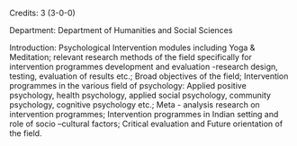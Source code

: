 Credits: 3 (3-0-0)

Department: Department of Humanities and Social Sciences

Introduction: Psychological Intervention modules including Yoga & Meditation; relevant research methods of the field specifically for intervention programmes development and evaluation -research design, testing, evaluation of results etc.; Broad objectives of the field; Intervention programmes in the various field of psychology: Applied positive psychology, health psychology, applied social psychology, community psychology, cognitive psychology etc.; Meta - analysis research on intervention programmes; Intervention programmes in Indian setting and role of socio –cultural factors; Critical evaluation and Future orientation of the field.